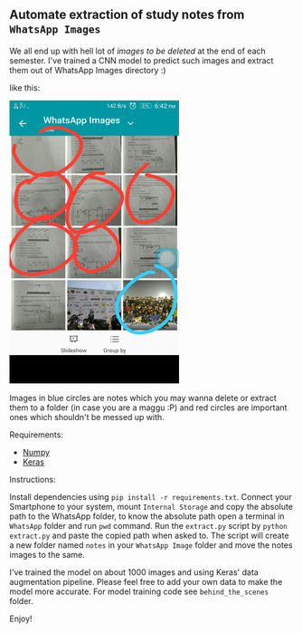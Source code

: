 ## Automate extraction of study notes from `WhatsApp Images`

We all end up with hell lot of _images to be deleted_ at the end of each semester. I've trained a CNN model to predict such images and extract them out of WhatsApp Images directory :)

like this: 

<img src="behind_the_scenes/image.jpeg" width="300px" height="500px" />

Images in blue circles are notes which you may wanna delete or extract them to a folder (in case you are a maggu :P) and red circles are important ones which shouldn't be messed up with.

Requirements:

* [Numpy](http://www.numpy.org/)
* [Keras](https://keras.io)

Instructions:

Install dependencies using `pip install -r requirements.txt`. Connect your Smartphone to your system, mount `Internal Storage` and copy the absolute path to the WhatsApp folder, to know the absolute path open a terminal in `WhatsApp` folder and run `pwd` command. Run the `extract.py` script by `python extract.py` and paste the copied path when asked to. The script will create a new folder named `notes` in your `WhatsApp Image` folder and move the notes images to the same.

I've trained the model on about 1000 images and using Keras' data augmentation pipeline. Please feel free to add your own data to make the model more accurate. For model training code see `behind_the_scenes` folder.

Enjoy!
